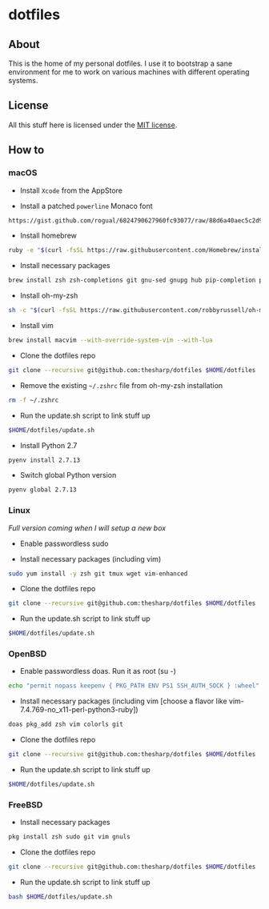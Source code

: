 # dotfiles

## About

This is the home of my personal dotfiles. I use it to bootstrap a sane environment for me to work on various machines with different operating systems.

## License

All this stuff here is licensed under the [MIT license](LICENSE).

## How to

### macOS

- Install `Xcode` from the AppStore

- Install a patched `powerline` Monaco font
```bash
https://gist.github.com/rogual/6824790627960fc93077/raw/88d6a40aec5c2d9bc8db30ecbbc6b33fa3e3cb6b/Monaco%2520for%2520Powerline.otf
```

- Install homebrew
```bash
ruby -e "$(curl -fsSL https://raw.githubusercontent.com/Homebrew/install/master/install)"
```

- Install necessary packages
```bash
brew install zsh zsh-completions git gnu-sed gnupg hub pip-completion pyenv pyenv-virtualenvwrapper reattach-to-user-namespace tmux wget ack
```

- Install oh-my-zsh
```bash
sh -c "$(curl -fsSL https://raw.githubusercontent.com/robbyrussell/oh-my-zsh/master/tools/install.sh)"
```

- Install vim
```bash
brew install macvim --with-override-system-vim --with-lua
```

- Clone the dotfiles repo
```bash
git clone --recursive git@github.com:thesharp/dotfiles $HOME/dotfiles
```

- Remove the existing `~/.zshrc` file from oh-my-zsh installation
```bash
rm -f ~/.zshrc
```

- Run the update.sh script to link stuff up
```bash
$HOME/dotfiles/update.sh
```

- Install Python 2.7

```bash
pyenv install 2.7.13
```

- Switch global Python version

```bash
pyenv global 2.7.13
```

### Linux

*Full version coming when I will setup a new box*

- Enable passwordless sudo

- Install necessary packages (including vim)

```bash
sudo yum install -y zsh git tmux wget vim-enhanced
```

- Clone the dotfiles repo

```bash
git clone --recursive git@github.com:thesharp/dotfiles $HOME/dotfiles
```

- Run the update.sh script to link stuff up

```bash
$HOME/dotfiles/update.sh
```

### OpenBSD

- Enable passwordless doas. Run it as root (su -)

```bash
echo "permit nopass keepenv { PKG_PATH ENV PS1 SSH_AUTH_SOCK } :wheel" >> /etc/doas.conf
```

- Install necessary packages (including vim [choose a flavor like vim-7.4.769-no_x11-perl-python3-ruby])

```bash
doas pkg_add zsh vim colorls git
```

- Clone the dotfiles repo

```bash
git clone --recursive git@github.com:thesharp/dotfiles $HOME/dotfiles
```

- Run the update.sh script to link stuff up

```bash
$HOME/dotfiles/update.sh
```

### FreeBSD

- Install necessary packages

```bash
pkg install zsh sudo git vim gnuls
```

- Clone the dotfiles repo

```bash
git clone --recursive git@github.com:thesharp/dotfiles $HOME/dotfiles
```

- Run the update.sh script to link stuff up

```bash
bash $HOME/dotfiles/update.sh
```
